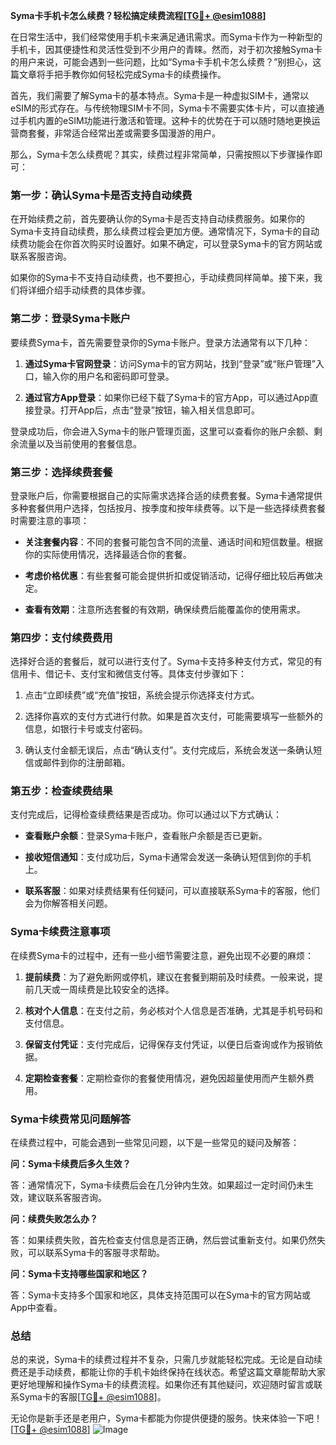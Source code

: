 **Syma卡手机卡怎么续费？轻松搞定续费流程[[TG💪+ @esim1088](https://t.me/s/esim1088)]**

在日常生活中，我们经常使用手机卡来满足通讯需求。而Syma卡作为一种新型的手机卡，因其便捷性和灵活性受到不少用户的青睐。然而，对于初次接触Syma卡的用户来说，可能会遇到一些问题，比如“Syma卡手机卡怎么续费？”别担心，这篇文章将手把手教你如何轻松完成Syma卡的续费操作。

首先，我们需要了解Syma卡的基本特点。Syma卡是一种虚拟SIM卡，通常以eSIM的形式存在。与传统物理SIM卡不同，Syma卡不需要实体卡片，可以直接通过手机内置的eSIM功能进行激活和管理。这种卡的优势在于可以随时随地更换运营商套餐，非常适合经常出差或需要多国漫游的用户。

那么，Syma卡怎么续费呢？其实，续费过程非常简单，只需按照以下步骤操作即可：

### 第一步：确认Syma卡是否支持自动续费

在开始续费之前，首先要确认你的Syma卡是否支持自动续费服务。如果你的Syma卡支持自动续费，那么续费过程会更加方便。通常情况下，Syma卡的自动续费功能会在你首次购买时设置好。如果不确定，可以登录Syma卡的官方网站或联系客服咨询。

如果你的Syma卡不支持自动续费，也不要担心，手动续费同样简单。接下来，我们将详细介绍手动续费的具体步骤。

### 第二步：登录Syma卡账户

要续费Syma卡，首先需要登录你的Syma卡账户。登录方法通常有以下几种：

1. **通过Syma卡官网登录**：访问Syma卡的官方网站，找到“登录”或“账户管理”入口，输入你的用户名和密码即可登录。
   
2. **通过官方App登录**：如果你已经下载了Syma卡的官方App，可以通过App直接登录。打开App后，点击“登录”按钮，输入相关信息即可。

登录成功后，你会进入Syma卡的账户管理页面，这里可以查看你的账户余额、剩余流量以及当前使用的套餐信息。

### 第三步：选择续费套餐

登录账户后，你需要根据自己的实际需求选择合适的续费套餐。Syma卡通常提供多种套餐供用户选择，包括按月、按季度和按年续费等。以下是一些选择续费套餐时需要注意的事项：

- **关注套餐内容**：不同的套餐可能包含不同的流量、通话时间和短信数量。根据你的实际使用情况，选择最适合你的套餐。
  
- **考虑价格优惠**：有些套餐可能会提供折扣或促销活动，记得仔细比较后再做决定。

- **查看有效期**：注意所选套餐的有效期，确保续费后能覆盖你的使用需求。

### 第四步：支付续费费用

选择好合适的套餐后，就可以进行支付了。Syma卡支持多种支付方式，常见的有信用卡、借记卡、支付宝和微信支付等。具体支付步骤如下：

1. 点击“立即续费”或“充值”按钮，系统会提示你选择支付方式。

2. 选择你喜欢的支付方式进行付款。如果是首次支付，可能需要填写一些额外的信息，如银行卡号或支付密码。

3. 确认支付金额无误后，点击“确认支付”。支付完成后，系统会发送一条确认短信或邮件到你的注册邮箱。

### 第五步：检查续费结果

支付完成后，记得检查续费结果是否成功。你可以通过以下方式确认：

- **查看账户余额**：登录Syma卡账户，查看账户余额是否已更新。
  
- **接收短信通知**：支付成功后，Syma卡通常会发送一条确认短信到你的手机上。

- **联系客服**：如果对续费结果有任何疑问，可以直接联系Syma卡的客服，他们会为你解答相关问题。

### Syma卡续费注意事项

在续费Syma卡的过程中，还有一些小细节需要注意，避免出现不必要的麻烦：

1. **提前续费**：为了避免断网或停机，建议在套餐到期前及时续费。一般来说，提前几天或一周续费是比较安全的选择。

2. **核对个人信息**：在支付之前，务必核对个人信息是否准确，尤其是手机号码和支付信息。

3. **保留支付凭证**：支付完成后，记得保存支付凭证，以便日后查询或作为报销依据。

4. **定期检查套餐**：定期检查你的套餐使用情况，避免因超量使用而产生额外费用。

### Syma卡续费常见问题解答

在续费过程中，可能会遇到一些常见问题，以下是一些常见的疑问及解答：

**问：Syma卡续费后多久生效？**

答：通常情况下，Syma卡续费后会在几分钟内生效。如果超过一定时间仍未生效，建议联系客服咨询。

**问：续费失败怎么办？**

答：如果续费失败，首先检查支付信息是否正确，然后尝试重新支付。如果仍然失败，可以联系Syma卡的客服寻求帮助。

**问：Syma卡支持哪些国家和地区？**

答：Syma卡支持多个国家和地区，具体支持范围可以在Syma卡的官方网站或App中查看。

### 总结

总的来说，Syma卡的续费过程并不复杂，只需几步就能轻松完成。无论是自动续费还是手动续费，都能让你的手机卡始终保持在线状态。希望这篇文章能帮助大家更好地理解和操作Syma卡的续费流程。如果你还有其他疑问，欢迎随时留言或联系Syma卡的客服[[TG💪+ @esim1088](https://t.me/s/esim1088)]。

无论你是新手还是老用户，Syma卡都能为你提供便捷的服务。快来体验一下吧！[[TG💪+ @esim1088](https://t.me/s/esim1088)] ![Image](https://i.postimg.cc/4NQfJmqS/Snipaste-2025-05-13-00-14-12.png)